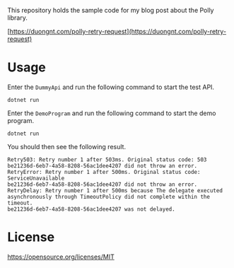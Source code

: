 This repository holds the sample code for my blog post about the Polly library.

[https://duongnt.com/polly-retry-request](https://duongnt.com/polly-retry-request)

# Usage

Enter the `DummyApi` and run the following command to start the test API.
```
dotnet run
```

Enter the `DemoProgram` and run the following command to start the demo program.
```
dotnet run
```

You should then see the following result.
```
Retry503: Retry number 1 after 503ms. Original status code: 503
be21236d-6eb7-4a58-8208-56ac1dee4207 did not throw an error.
RetryError: Retry number 1 after 500ms. Original status code: ServiceUnavailable
be21236d-6eb7-4a58-8208-56ac1dee4207 did not throw an error.
RetryDelay: Retry number 1 after 500ms because The delegate executed asynchronously through TimeoutPolicy did not complete within the timeout.
be21236d-6eb7-4a58-8208-56ac1dee4207 was not delayed.
```

# License

https://opensource.org/licenses/MIT
